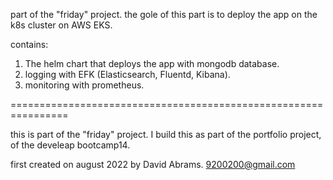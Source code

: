 part of the "friday" project.
the gole of this part is to deploy the app on the k8s cluster on AWS EKS.

contains:
1. The helm chart that deploys the app with mongodb database.
2. logging with EFK (Elasticsearch, Fluentd, Kibana).
3. monitoring with prometheus.

================================================================

this is part of the "friday" project.
I build this as part of the portfolio project, of the develeap bootcamp14. 

first created on august 2022 by David Abrams. 9200200@gmail.com